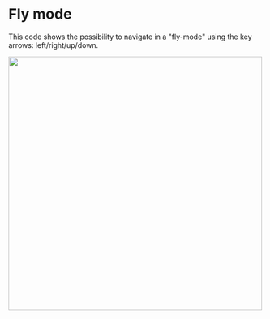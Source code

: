 # Fly mode

This code shows the possibility to navigate in a "fly-mode" using the key arrows: left/right/up/down.


<img src="assets/pic.jpg" alt="" width="500px"/>